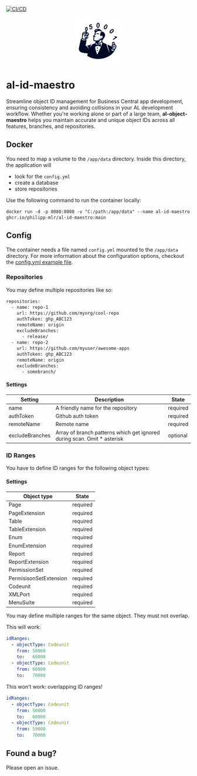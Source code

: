 [![CI/CD](https://github.com/philipp-mlr/al-id-maestro/actions/workflows/CICD.yml/badge.svg?branch=main)](https://github.com/philipp-mlr/al-id-maestro/actions/workflows/CICD.yml)

<p align="center">
  <picture>
    <source srcset="https://github.com/philipp-mlr/al-id-maestro/blob/main/public/img/logo.png?raw=true" width="25%" height="25%">
    <img src="https://github.com/philipp-mlr/al-id-maestro/blob/main/public/img/logo.png?raw=true" width="25%" height="25%">
  </picture>
</p>

<!-- omit in toc -->

# al-id-maestro
Streamline object ID management for Business Central app development, ensuring consistency and avoiding collisions in your AL development workflow.
Whether you're working alone or part of a large team, **al-object-maestro** helps you maintain accurate and unique object IDs across all features, branches, and repositories.

## Docker

You need to map a volume to the `/app/data` directory. Inside this directory, the application will
- look for the `config.yml`
- create a database
- store repositories

Use the following command to run the container locally:

```
docker run -d -p 8080:8080 -v "C:/path:/app/data" --name al-id-maestro ghcr.io/philipp-mlr/al-id-maestro:main 
```

## Config

The container needs a file named `config.yml` mounted to the `/app/data` directory.
For more information about the configuration options, checkout the [config.yml example file](https://github.com/philipp-mlr/al-id-maestro/blob/main/data/config.yml.example).

### Repositories
You may define multiple repositories like so:

```
repositories:
  - name: repo-1
    url: https://github.com/myorg/cool-repo
    authToken: ghp_ABC123
    remoteName: origin
    excludeBranches:
      - release/
  - name: repo-2
    url: https://github.com/myuser/awesome-apps
    authToken: ghp_ABC123
    remoteName: origin
    excludeBranches:
      - somebranch/
```

####  Settings

| Setting         	| Description                                                             	| State    	|
|-----------------	|-------------------------------------------------------------------------	|----------	|
| name            	| A friendly name for the repository                                      	| required 	|
| authToken       	| Github auth token                                                       	| required 	|
| remoteName      	| Remote name                                                             	| required 	|
| excludeBranches 	| Array of branch patterns which get ignored during scan. Omit * asterisk 	| optional 	|

### ID Ranges
You have to define ID ranges for the following object types:

#### Settings

| Object type            	| State    	|
|------------------------	|----------	|
| Page                   	| required 	|
| PageExtension          	| required 	|
| Table                  	| required 	|
| TableExtension         	| required 	|
| Enum                   	| required 	|
| EnumExtension          	| required 	|
| Report                 	| required 	|
| ReportExtension        	| required 	|
| PermissionSet          	| required 	|
| PermisisonSetExtension 	| required 	|
| Codeunit               	| required 	|
| XMLPort                	| required 	|
| MenuSuite              	| required 	|

You may define multiple ranges for the same object. They must not overlap.

This will work:
```  yaml
idRanges:
  - objectType: Codeunit
    from: 50000
    to:   60000
  - objectType: Codeunit
    from: 60000
    to:   70000
```
This won't work: overlapping ID ranges!
```  yaml
idRanges:
  - objectType: Codeunit
    from: 50000
    to:   60000
  - objectType: Codeunit
    from: 59000
    to:   70000
```

## Found a bug?
Please open an issue.


